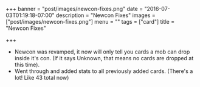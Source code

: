 +++
banner = "post/images/newcon-fixes.png"
date = "2016-07-03T01:19:18-07:00"
description = "Newcon Fixes"
images = ["post/images/newcon-fixes.png"]
menu = ""
tags = ["card"]
title = "Newcon Fixes"

+++
* Newcon was revamped, it now will only tell you cards a mob can drop inside it's con. (If it says Unknown, that means no cards are dropped at this time).
* Went through and added stats to all previously added cards. (There's a lot! Like 43 total now)
<!--more-->